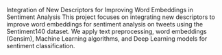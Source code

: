Integration of New Descriptors for Improving Word Embeddings in Sentiment Analysis
This project focuses on integrating new descriptors to improve word embeddings for sentiment analysis on tweets using the Sentiment140 dataset. 
We apply text preprocessing, word embeddings (Gensim), Machine Learning algorithms, and Deep Learning models for sentiment classification.
